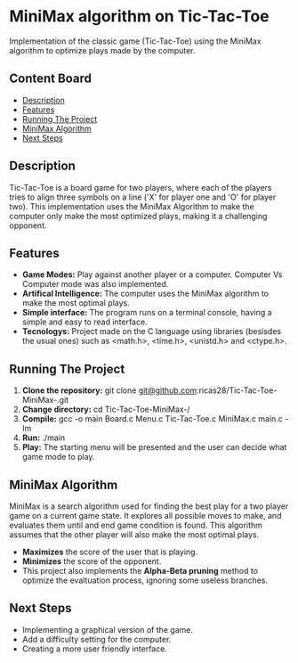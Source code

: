 # **MiniMax algorithm on Tic-Tac-Toe**
Implementation of the classic game (Tic-Tac-Toe) using the MiniMax algorithm to optimize plays made by the computer.

## **Content Board**
- [Description](#description)
- [Features](#features)
- [Running The Project](#running-the-project)
- [MiniMax Algorithm](#minimax-algorithm)
- [Next Steps](#next-steps)

## **Description**
Tic-Tac-Toe is a board game for two players, where each of the players tries to align three symbols on a line ('X' for player one and 'O' for player two). This implementation uses the MiniMax Algorithm to make the computer only make the most optimized plays, making it a challenging opponent.

## **Features**
- **Game Modes:** Play against another player or a computer. Computer Vs Computer mode was also implemented.
- **Artifical Intelligence:** The computer uses the MiniMax algorithm to make the most optimal plays.
- **Simple interface:** The program runs on a terminal console, having a simple and easy to read interface.
- **Tecnologys:** Project made on the C language using libraries (besisdes the usual ones) such as <math.h>, <time.h>, <unistd.h> and <ctype.h>.


## **Running The Project**
1. **Clone the repository:**
    git clone git@github.com:ricas28/Tic-Tac-Toe-MiniMax-.git
2. **Change directory:**
    cd Tic-Tac-Toe-MiniMax-/
3. **Compile:**
    gcc -o main Board.c Menu.c Tic-Tac-Toe.c MiniMax.c main.c -lm
4. **Run:**
    ./main
5. **Play:**
    The starting menu will be presented and the user can decide what game mode to play.

## **MiniMax Algorithm**
MiniMax is a search algorithm used for finding the best play for a two player game on a current game state. It explores all possible moves to make, and evaluates them until and end game condition is found. This algorithm assumes that the other player will also make the most optimal plays.
- **Maximizes** the score of the user that is playing.
- **Minimizes** the score of the opponent.
- This project also implements the **Alpha-Beta pruning** method to optimize the evaltuation process, ignoring some useless branches.

## **Next Steps**
- Implementing a graphical version of the game.
- Add a difficulty setting for the computer.
- Creating a more user friendly interface.


